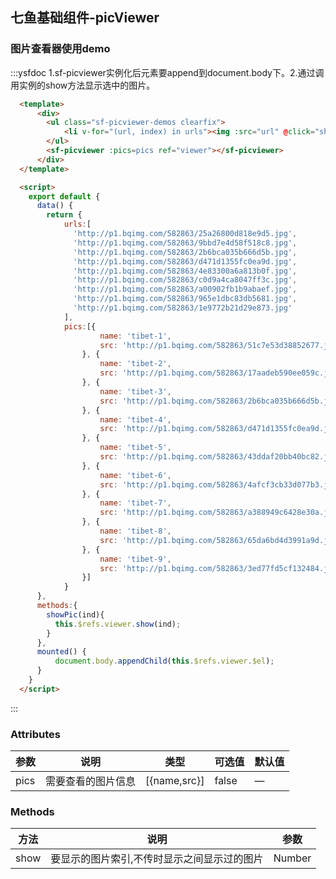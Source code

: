 ## 七鱼基础组件-picViewer

### 图片查看器使用demo

:::ysfdoc  1.sf-picviewer实例化后元素要append到document.body下。2.通过调用实例的show方法显示选中的图片。

```html
  <template>
      <div>
        <ul class="sf-picviewer-demos clearfix">
            <li v-for="(url, index) in urls"><img :src="url" @click="showPic(index)"></li>
        </ul>
        <sf-picviewer :pics=pics ref="viewer"></sf-picviewer>
      </div>
  </template>

  <script>
    export default {
      data() {
        return {
            urls:[
              'http://p1.bqimg.com/582863/25a26800d818e9d5.jpg',
              'http://p1.bqimg.com/582863/9bbd7e4d58f518c8.jpg',
              'http://p1.bqimg.com/582863/2b6bca035b666d5b.jpg',
              'http://p1.bqimg.com/582863/d471d1355fc0ea9d.jpg',
              'http://p1.bqimg.com/582863/4e83300a6a813b0f.jpg',
              'http://p1.bqimg.com/582863/c0d9a4ca8047ff3c.jpg',
              'http://p1.bqimg.com/582863/a00902fb1b9abaef.jpg',
              'http://p1.bqimg.com/582863/965e1dbc83db5681.jpg',
              'http://p1.bqimg.com/582863/1e9772b21d29e873.jpg'
            ],
            pics:[{
                    name: 'tibet-1',
                    src: 'http://p1.bqimg.com/582863/51c7e53d38852677.jpg'
                }, {
                    name: 'tibet-2',
                    src: 'http://p1.bqimg.com/582863/17aadeb590ee059c.jpg'
                }, {
                    name: 'tibet-3',
                    src: 'http://p1.bqimg.com/582863/2b6bca035b666d5b.jpg'
                }, {
                    name: 'tibet-4',
                    src: 'http://p1.bqimg.com/582863/d471d1355fc0ea9d.jpg'
                }, {
                    name: 'tibet-5',
                    src: 'http://p1.bqimg.com/582863/43ddaf20bb40bc82.jpg'
                }, {
                    name: 'tibet-6',
                    src: 'http://p1.bqimg.com/582863/4afcf3cb33d077b3.jpg'
                }, {
                    name: 'tibet-7',
                    src: 'http://p1.bqimg.com/582863/a388949c6428e30a.jpg'
                }, {
                    name: 'tibet-8',
                    src: 'http://p1.bqimg.com/582863/65da6bd4d3991a9d.jpg'
                }, {
                    name: 'tibet-9',
                    src: 'http://p1.bqimg.com/582863/3ed77fd5cf132484.jpg'
                }]
            }
      },
      methods:{
        showPic(ind){
          this.$refs.viewer.show(ind);
        }
      },
      mounted() {
          document.body.appendChild(this.$refs.viewer.$el);
      }
    }
  </script>
```
:::


###  Attributes
| 参数      | 说明    | 类型      | 可选值       | 默认值   |
|---------- |-------- |---------- |-------------  |-------- |
| pics     | 需要查看的图片信息   | [{name,src}]  |  false  |  —  |

### Methods
| 方法      | 说明    | 参数 |
|---------- |-------- |----------|
| show    | 要显示的图片索引,不传时显示之间显示过的图片   | Number |